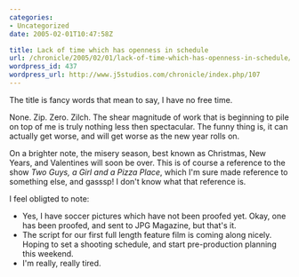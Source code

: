 ```yaml
--- 
categories:
- Uncategorized
date: 2005-02-01T10:47:58Z

title: Lack of time which has openness in schedule
url: /chronicle/2005/02/01/lack-of-time-which-has-openness-in-schedule/
wordpress_id: 437
wordpress_url: http://www.j5studios.com/chronicle/index.php/107
---
```


The title is fancy words that mean to say, I have no free time.


None.  Zip.  Zero.  Zilch.  The shear magnitude of work that is beginning to pile on top of me is truly nothing less then spectacular.  The funny thing is, it can actually get worse, and will get worse as the new year rolls on.


On a brighter note, the misery season, best known as Christmas, New Years, and Valentines will soon be over.  This is of course a reference to the show <i>Two Guys, a Girl and a Pizza Place</i>, which I'm sure made reference to something else, and gasssp! I don't know what that reference is.


I feel obligted to note:


  * Yes, I have soccer pictures which have not been proofed yet.  Okay, one has been proofed, and sent to JPG Magazine, but that's it. 
  * The script for our first full length feature film is coming along nicely.  Hoping to set a shooting schedule, and start pre-production planning this weekend. 
  * I'm really, really tired. 

